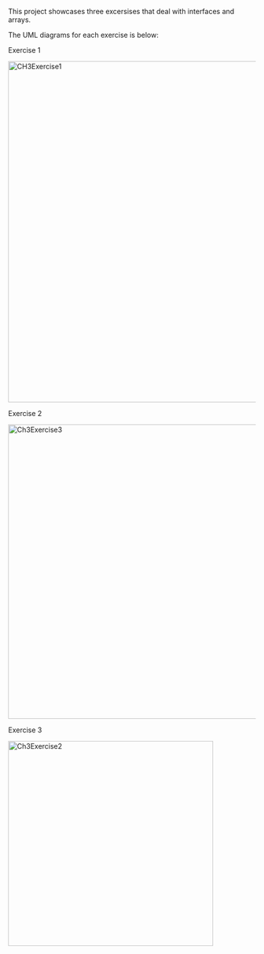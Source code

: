 This project showcases three excersises that deal with interfaces and arrays.

The UML diagrams for each exercise is below:

Exercise 1

<img width="694" alt="CH3Exercise1" src="https://github.com/Rutilas9000/Ch3HW/assets/122893738/24805fab-a86d-427a-8d8f-4a5a1be7a4fb">


Exercise 2

<img width="599" alt="Ch3Exercise3" src="https://github.com/Rutilas9000/Ch3HW/assets/122893738/a45b5f40-d241-495a-a1f8-30fd10d531b6">


Exercise 3

<img width="417" alt="Ch3Exercise2" src="https://github.com/Rutilas9000/Ch3HW/assets/122893738/9d5704b6-0137-4dc1-ad95-1636f05e7585">
